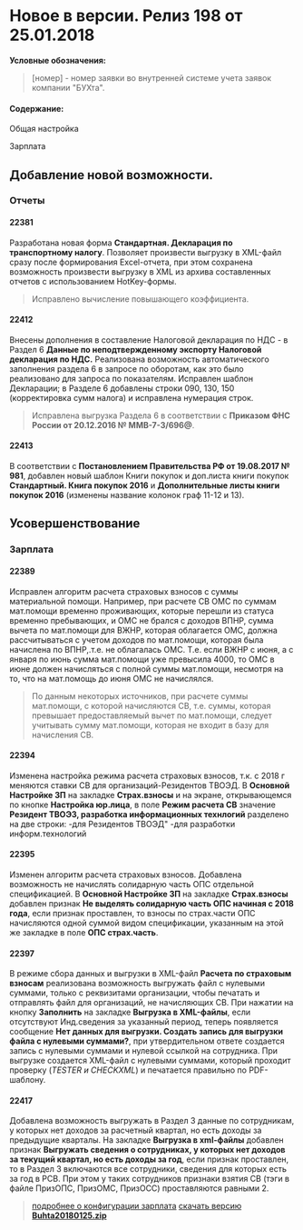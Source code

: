 ﻿
# Новое в версии. Релиз 198 от 25.01.2018

**Условные обозначения:**
 >[номер] - номер заявки во внутренней системе учета заявок компании "БУХта".


#### Содержание:

Общая настройка

Зарплата


## Добавление новой возможности.

### Отчеты

#### 22381
Разработана новая форма __Стандартная. Декларация по  транспортному налогу__.
Позволяет произвести выгрузку в XML-файл сразу после формирования Excel-отчета, при этом сохранена возможность произвести выгрузку в XML из архива составленных отчетов с использованием HotKey-формы.
>Исправлено вычисление повышающего коэффициента.

#### 22412
Внесены дополнения в составление Налоговой декларация по НДС - в Раздел 6 __Данные по неподтвержденному экспорту Налоговой декларация по НДС.__
Реализована возможность автоматического заполнения раздела 6 в запросе по оборотам, как это было реализовано для запроса по показателям.
Исправлен шаблон Декларации; в Разделе 6 добавлены строки 090, 130, 150 (корректировка сумм налога) и исправлена нумерация строк.
>Исправлена выгрузка Раздела 6 в соответствии с __Приказом ФНС России от 20.12.2016 № ММВ-7-3/696@__.

#### 22413
В соответствии с __Постановлением Правительства РФ от 19.08.2017 № 981__, добавлен новый шаблон Книги покупок и доп.листа книги покупок __Стандартный. Книга покупок 2016__
и __Дополнительные листы книги покупок 2016__ (изменены название колонок граф 11-12 и 13).

## Усовершенствование

### Зарплата

#### 22389
Исправлен алгоритм расчета страховых взносов с суммы материальной помощи.
Например, при расчете СВ ОМС по суммам мат.помощи  временно проживающих, которые перешли из статуса временно пребывающих, и ОМС не брался с доходов ВПНР, сумма вычета по мат.помощи для ВЖНР, которая облагается ОМС,
должна рассчитываться с учетом доходов по мат.помощи, которая была начислена по ВПНР,.т.е. не облагалась ОМС.
Т.е. если ВЖНР с июня, а с января по июнь сумма мат.помощи уже превысила 4000, то ОМС в июне должен начисляться с полной суммы мат.помощи, несмотря на то, что на мат.помощь до июня ОМС не начислялся.
>По данным некоторых источников, при расчете суммы мат.помощи, с которой начисляются СВ, т.е. суммы, которая превышает предоставляемый вычет по мат.помощи, следует учитывать сумму мат.помощи, которая не входит в базу для начисления СВ.

#### 22394
Изменена настройка режима расчета страховых взносов, т.к. с 2018 г меняются ставки СВ для организаций-Резидентов ТВОЭД.
В __Основной Настройке ЗП__ на закладке  __Страх.взносы__ и на экране, открывающемся по кнопке __Настройка юр.лица__, в поле __Режим расчета СВ__ значение __Резидент ТВОЭЗ, разработка информационных технлогий__ разделено на две строки:
-для Резидентов ТВОЭД"
-для разработки информ.технологий

#### 22395
Изменен алгоритм расчета страховых взносов. Добавлена возможность не начислять солидарную часть ОПС отдельной спецификацией.
В __Основной Настройке ЗП__ на закладке __Страх.взносы__ добавлен признак __Не выделять солидарную часть ОПС начиная с 2018 года__,
если признак проставлен, то взносы по страх.части ОПС начисляются одной суммой видом спецификации,
указанным на этой же закладке в поле __ОПС страх.часть__.

#### 22397
В режиме сбора данных и выгрузки в XML-файл __Расчета по страховым взносам__ реализована возможность выгружать файл с нулевыми суммами, только с реквизитами организации, чтобы печатать и отправлять файл для организаций, не начисляющих СВ.
При нажатии на кнопку __Заполнить__ на закладке __Выгрузка в XML-файлы__, если отсутствуют Инд.сведения за указанный период,
теперь появляется сообщение __Нет данных для выгрузки. Создать запись для выгрузки файла с нулевыми суммами?__, при утвердительном ответе создается запись с нулевыми суммами и нулевой ссылкой на сотрудника.
При выгрузке создается XML-файл с нулевыми суммами, который проходит проверку (_TESTER и CHECKXML_) и печатается правильно по PDF-шаблону.

#### 22417
Добавлена возможность выгружать в Раздел 3 данные по сотрудникам, у которых нет доходов за расчетный квартал,
но есть доходы за предыдущие кварталы. На закладке __Выгрузка в xml-файлы__ добавлен признак __Выгружать сведения о сотрудниках,
у которых нет доходов за текущий квартал, но есть доходы за год__, если признак проставлен, то в Раздел 3 включаются все сотрудники,
сведения для которых есть за год в РСВ. При этом у таких сотрудников признаки взятия СВ (тэги в файле ПризОПС,  ПризОМС, ПризОСС) проставляются равными 2.


> [подробнее о конфигурации зарплата](Стандартная_Зарплата.htm)
[скачать версию **Buhta20180125.zip**](Buhta20180125.zip)



